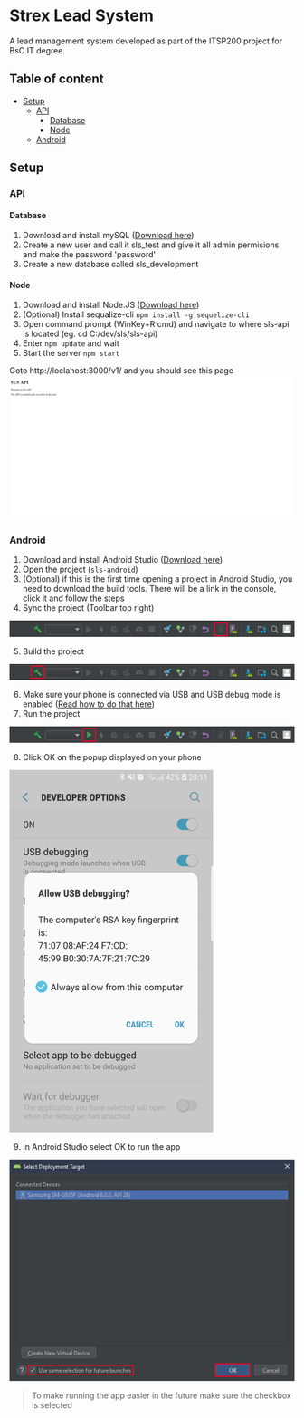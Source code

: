 # Strex Lead System

A lead management system developed as part of the ITSP200 project for BsC IT degree.

## Table of content

- [Setup](#setup)
    - [API](#api)
        - [Database](#Database)
        - [Node](#node)
    - [Android](#android)

## Setup

### API

#### Database

1. Download and install mySQL ([Download here](https://dev.mysql.com/downloads/installer/))
2. Create a new user and call it sls_test and give it all admin permisions and make the password 'password'
3. Create a new database called sls_development

#### Node

1. Download and install Node.JS ([Download here](https://nodejs.org/en/download/))
2. (Optional) Install sequalize-cli `npm install -g sequelize-cli`
3. Open command prompt (WinKey+R cmd) and navigate to where sls-api is located (eg. cd C:/dev/sls/sls-api)
4. Enter `npm update` and wait
5. Start the server `npm start`

Goto http://loclahost:3000/v1/ and you should see this page
![Website](res/website.png)

### Android

1. Download and install Android Studio ([Download here](https://developer.android.com/studio/))
2. Open the project (`sls-android`)
3. (Optional) if this is the first time opening a project in Android Studio, you need to download the build tools. There will be a link in the console, click it and follow the steps
4. Sync the project (Toolbar top right)

![Sync Project](res/syncProject.png)

5. Build the project

![Build Project](res/buildProject.png)

6. Make sure your phone is connected via USB and USB debug mode is enabled ([Read how to do that here](https://www.kingoapp.com/root-tutorials/how-to-enable-usb-debugging-mode-on-android.htm))
7. Run the project

![Run Project](res/runProject.png)

8. Click OK on the popup displayed on your phone

![Allow USB Debug](res/allowDebug.png)

9. In Android Studio select OK to run the app

![Install and run](res/installApp.png)
>To make running the app easier in the future make sure the checkbox is selected